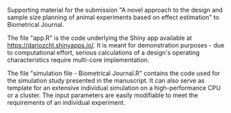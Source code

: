 Supporting material for the submission "A novel approach to the design and sample size planning of animal experiments based on effect estimation" to Biometrical Journal. 

The file "app.R" is the code underlying the Shiny app available at https://dariozchl.shinyapps.io/. It is meant for demonstration purposes - due to computational effort, serious calculations of a design's operating characteristics require multi-core implementation. 

The file "simulation file - Biometrical Journal.R" contains the code used for the simulation study presented in the manuscript. It can also serve as template for an extensive individual simulation on a high-performance CPU or a cluster. The input parameters are easily modifiable to meet the requirements of an individual experiment. 
